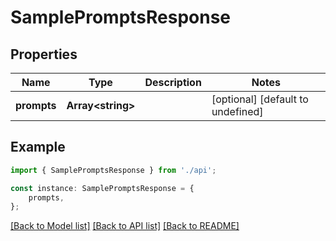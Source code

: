# SamplePromptsResponse


## Properties

Name | Type | Description | Notes
------------ | ------------- | ------------- | -------------
**prompts** | **Array&lt;string&gt;** |  | [optional] [default to undefined]

## Example

```typescript
import { SamplePromptsResponse } from './api';

const instance: SamplePromptsResponse = {
    prompts,
};
```

[[Back to Model list]](../README.md#documentation-for-models) [[Back to API list]](../README.md#documentation-for-api-endpoints) [[Back to README]](../README.md)
